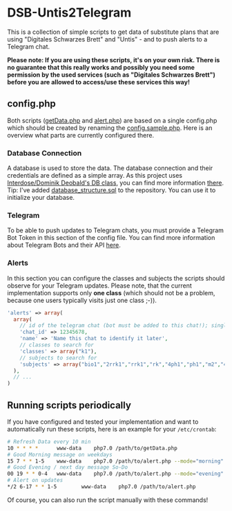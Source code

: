 # DSB-Untis2Telegram

This is a collection of simple scripts to get data of substitute plans that are using "Digitales Schwarzes Brett" and "Untis" - and to push alerts to a Telegram chat. 

**Please note: If you are using these scripts, it's on your own risk. There is no guarantee that this really works and possibly you need some permission by the used services (such as "Digitales Schwarzes Brett") before you are allowed to access/use these services this way!**

## config.php
Both scripts ([getData.php](../master/getData.php) and [alert.php](../master/alert.php)) are based on a single config.php which should be created by renaming the [config.sample.php](../master/config.sample.php). Here is an overview what parts are currently configured there. 

### Database Connection
A database is used to store the data. The database connection and their credentials are defined as a simple array. As this project uses [Interdose/Dominik Deobald's DB class](https://github.com/Interdose/DB), you can find more information [there](https://github.com/Interdose/DB/blob/master/README.md). 
Tip: I've added [database_structure.sql](../master/database_structure.sql) to the repository. You can use it to initialize your database. 

### Telegram
To be able to push updates to Telegram chats, you must provide a Telegram Bot Token in this section of the config file. You can find more information about Telegram Bots and their API [here](https://core.telegram.org/bots/api). 

### Alerts
In this section you can configure the classes and subjects the scripts should observe for your Telegram updates. Please note, that the current implementation supports only **one class** (which should not be a problem, because one users typically visits just one class ;-)). 
```php
'alerts' => array(
  array(
    // id of the telegram chat (bot must be added to this chat!); single user chats and groups are possible. 
    'chat_id' => 12345678,
    'name' => 'Name this chat to identify it later',
    // classes to search for
    'classes' => array("k1"),
    // subjects to search for 
    'subjects' => array("bio1","2rrk1","rrk1","rk","4ph1","ph1","m2","4m2","d2","4d2","2mu1","mu1","4f1","f","4e2","e2","2g2","g2","2psy1","psy1","2s1","s1","sp1","gk2","sf1","2b1","b1","2geo3","3s")
  ),
  // ...
)
```

## Running scripts periodically
If you have configured and tested your implementation and want to automatically run these scripts, here is an example for your ```/etc/crontab```:
```bash
# Refresh Data every 10 min
10 * * * *      www-data    php7.0 /path/to/getData.php
# Good Morning message on weekdays
15 7 * * 1-5    www-data    php7.0 /path/to/alert.php --mode="morning"
# Good Evening / next day message So-Do
00 19 * * 0-4   www-data    php7.0 /path/to/alert.php --mode="evening"
# Alert on updates
*/2 6-17 * * 1-5        www-data    php7.0 /path/to/alert.php
```
Of course, you can also run the script manually with these commands!
